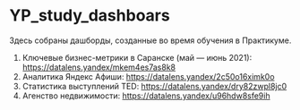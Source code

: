 # YP_study_dashboars
Здесь собраны дашборды, созданные во время обучения в Практикуме.

1. Ключевые бизнес-метрики в Саранске (май — июнь 2021): https://datalens.yandex/mkem4es7as8k8
2. Аналитика Яндекс Афиши: https://datalens.yandex/2c50o16ximk0o
3. Статистика выступлений TED: https://datalens.yandex/dry82zwpl8jc0
4. Агенство недвижимости: https://datalens.yandex/u96hdw8sfe9ih
